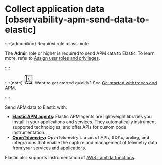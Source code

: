 # Collect application data [observability-apm-send-data-to-elastic]

::::{admonition} Required role
:class: note

The **Admin** role or higher is required to send APM data to Elastic. To learn more, refer to [Assign user roles and privileges](../../../deploy-manage/users-roles/cloud-organization/user-roles.md#general-assign-user-roles).

::::


::::{note}
![documentation icon](../../../images/serverless-documentation.svg "") Want to get started quickly? See [Get started with traces and APM](../../../solutions/observability/apps/get-started-with-apm.md).

::::


Send APM data to Elastic with:

* **[Elastic APM agents](../../../solutions/observability/apps/elastic-apm-agents.md):** Elastic APM agents are lightweight libraries you install in your applications and services. They automatically instrument supported technologies, and offer APIs for custom code instrumentation.
* **[OpenTelemetry](../../../solutions/observability/apps/use-opentelemetry-with-apm.md):** OpenTelemetry is a set of APIs, SDKs, tooling, and integrations that enable the capture and management of telemetry data from your services and applications.

Elastic also supports instrumentation of [AWS Lambda functions](../../../solutions/observability/apps/monitoring-aws-lambda-functions.md).

